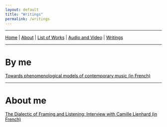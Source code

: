 ```yaml
---
layout: default
title: "Writings"
permalink: /writings
---
```


***

 <a href="/" style="color: black">Home</a> | <a href="/about" style="color: black">About</a> | <a href="/list-of-works" style="color: black">List of Works</a> | <a href="/audio-and-video" style="color: black">Audio and Video</a> | <a href="/writings" style="color: black">Writings</a> 

***

# By me

 <a href="(https://www.conservatoiredeparis.fr/sites/default/files/Recherche-Editions/TEP_MONACO_2021.pdf)" style="color: black">Towards phenomenological models of contemporary music (in French)</a> 

***

# About me

 <a href="/interview-with-camille-lienhard" style="color: black">The Dialectic of Framing and Listening: Interview with Camille Lienhard (in French)</a> 

